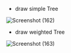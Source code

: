 - draw simple Tree
  
![Screenshot (162)](https://github.com/user-attachments/assets/325cdae8-e95e-4918-993d-8b199dbedbd2)

- draw weighted Tree
  
![Screenshot (163)](https://github.com/user-attachments/assets/2df44d41-88b7-4e86-8931-b6416bf30554)
